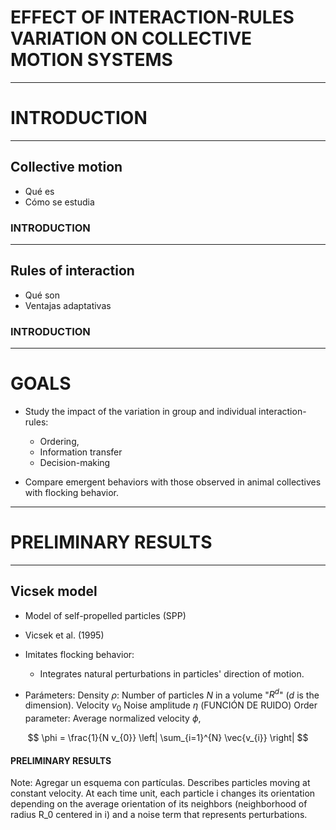 # EFFECT OF INTERACTION-RULES VARIATION ON COLLECTIVE MOTION SYSTEMS

---

# INTRODUCTION

---

## Collective motion
- Qué es
- Cómo se estudia


### INTRODUCTION
---
## Rules of interaction
- Qué son
- Ventajas adaptativas

### INTRODUCTION
---

# GOALS
- Study the impact of the variation in group and individual interaction-rules:
    - Ordering,
    - Information transfer
    - Decision-making

- Compare emergent behaviors with those observed in animal collectives with flocking behavior.


---

# PRELIMINARY RESULTS

---

## Vicsek model

- Model of self-propelled particles (SPP)
- Vicsek et al. (1995)
- Imitates flocking behavior:
  - Integrates natural perturbations in particles' direction of motion.  

- Parámeters:
Density $\rho$: Number of particles $N$ in a volume "$R^d$" ($d$ is the dimension).
Velocity $v_{0}$
Noise amplitude $\eta$
(FUNCIÓN DE RUIDO)
Order parameter: Average normalized velocity $\phi$,

$$ \phi = \frac{1}{N v_{0}} \left| \sum_{i=1}^{N} \vec{v_{i}} \right| $$

#### PRELIMINARY RESULTS

Note:
Agregar un esquema con partículas.
Describes particles moving at constant velocity.
At each time unit, each particle i changes its orientation depending on the average orientation of its neighbors (neighborhood of radius R_0 centered in i) and a noise term that represents perturbations.
